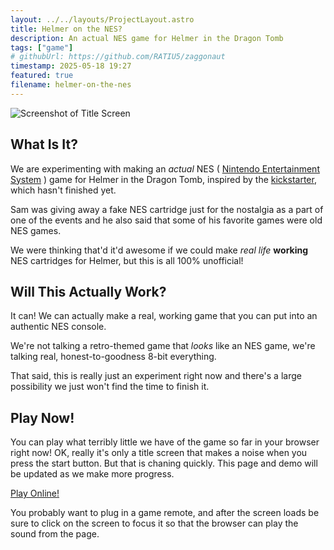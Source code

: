 ```yaml
---
layout: ../../layouts/ProjectLayout.astro
title: Helmer on the NES?
description: An actual NES game for Helmer in the Dragon Tomb
tags: ["game"]
# githubUrl: https://github.com/RATIU5/zaggonaut
timestamp: 2025-05-18 19:27
featured: true
filename: helmer-on-the-nes
---
```


![Screenshot of Title Screen](/emulator/helmer/screenshot.png)

## What Is It?

We are experimenting with making an _actual_ NES ( [Nintendo Entertainment System][nes] ) game for
Helmer in the Dragon Tomb, inspired by the [kickstarter], which hasn't finished yet.

Sam was giving away a fake NES cartridge just for the nostalgia as a part of one of the events and
he also said that some of his favorite games were old NES games.

We were thinking that'd it'd awesome if we could make _real life_ **working** NES cartridges for
Helmer, but this is all 100% unofficial!

[kickstarter]: https://www.kickstarter.com/projects/storywarren/green-ember-helmer-in-the-dragon-tomb
[nes]: https://en.wikipedia.org/wiki/Nintendo_Entertainment_System

## Will This Actually Work?

It can! We can actually make a real, working game that you can put into an authentic NES console.

We're not talking a retro-themed game that _looks_ like an NES game, we're talking real,
honest-to-goodness 8-bit everything.

That said, this is really just an experiment right now and there's a large possibility we just won't
find the time to finish it.

## Play Now!

You can play what terribly little we have of the game so far in your browser right now! OK, really
it's only a title screen that makes a noise when you press the start button. But that is chaning
quickly. This page and demo will be updated as we make more progress.

[Play Online!][emu]

You probably want to plug in a game remote, and after the screen loads be sure to click on the
screen to focus it so that the browser can play the sound from the page.

[emu]: /emulator/helmer/index.html
